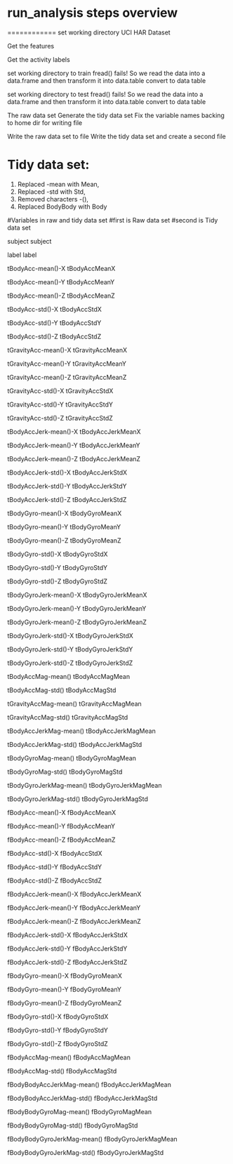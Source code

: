 # run_analysis steps overview
============
set working directory UCI HAR Dataset

Get the features

Get the activity labels

set working directory to train
fread() fails! So we read the data into a data.frame and then transform it into data.table
convert to data table


set working directory to test
fread() fails! So we read the data into a data.frame and then transform it into data.table
convert to data table

The raw data set
Generate the tidy data set
Fix the variable names
backing to home dir for writing file

Write the raw data set to file
Write the tidy data set and create a second file


# Tidy data set:

1) Replaced -mean with Mean,
2) Replaced -std with Std,
3) Removed characters -(),
4) Replaced BodyBody with Body



#Variables in raw and tidy data set
#first is Raw data set
#second is Tidy data set

subject
subject

label
label

tBodyAcc-mean()-X
tBodyAccMeanX

tBodyAcc-mean()-Y
tBodyAccMeanY

tBodyAcc-mean()-Z
tBodyAccMeanZ

tBodyAcc-std()-X
tBodyAccStdX

tBodyAcc-std()-Y
tBodyAccStdY

tBodyAcc-std()-Z
tBodyAccStdZ

tGravityAcc-mean()-X
tGravityAccMeanX

tGravityAcc-mean()-Y
tGravityAccMeanY

tGravityAcc-mean()-Z
tGravityAccMeanZ

tGravityAcc-std()-X
tGravityAccStdX

tGravityAcc-std()-Y
tGravityAccStdY

tGravityAcc-std()-Z
tGravityAccStdZ

tBodyAccJerk-mean()-X
tBodyAccJerkMeanX

tBodyAccJerk-mean()-Y
tBodyAccJerkMeanY

tBodyAccJerk-mean()-Z
tBodyAccJerkMeanZ

tBodyAccJerk-std()-X
tBodyAccJerkStdX

tBodyAccJerk-std()-Y
tBodyAccJerkStdY

tBodyAccJerk-std()-Z
tBodyAccJerkStdZ

tBodyGyro-mean()-X
tBodyGyroMeanX

tBodyGyro-mean()-Y
tBodyGyroMeanY

tBodyGyro-mean()-Z
tBodyGyroMeanZ

tBodyGyro-std()-X
tBodyGyroStdX

tBodyGyro-std()-Y
tBodyGyroStdY

tBodyGyro-std()-Z
tBodyGyroStdZ

tBodyGyroJerk-mean()-X
tBodyGyroJerkMeanX

tBodyGyroJerk-mean()-Y
tBodyGyroJerkMeanY

tBodyGyroJerk-mean()-Z
tBodyGyroJerkMeanZ

tBodyGyroJerk-std()-X
tBodyGyroJerkStdX

tBodyGyroJerk-std()-Y
tBodyGyroJerkStdY

tBodyGyroJerk-std()-Z
tBodyGyroJerkStdZ

tBodyAccMag-mean()
tBodyAccMagMean

tBodyAccMag-std()
tBodyAccMagStd

tGravityAccMag-mean()
tGravityAccMagMean

tGravityAccMag-std()
tGravityAccMagStd

tBodyAccJerkMag-mean()
tBodyAccJerkMagMean

tBodyAccJerkMag-std()
tBodyAccJerkMagStd

tBodyGyroMag-mean()
tBodyGyroMagMean

tBodyGyroMag-std()
tBodyGyroMagStd

tBodyGyroJerkMag-mean()
tBodyGyroJerkMagMean

tBodyGyroJerkMag-std()
tBodyGyroJerkMagStd

fBodyAcc-mean()-X
fBodyAccMeanX

fBodyAcc-mean()-Y
fBodyAccMeanY

fBodyAcc-mean()-Z
fBodyAccMeanZ

fBodyAcc-std()-X
fBodyAccStdX

fBodyAcc-std()-Y
fBodyAccStdY

fBodyAcc-std()-Z
fBodyAccStdZ

fBodyAccJerk-mean()-X
fBodyAccJerkMeanX

fBodyAccJerk-mean()-Y
fBodyAccJerkMeanY

fBodyAccJerk-mean()-Z
fBodyAccJerkMeanZ

fBodyAccJerk-std()-X
fBodyAccJerkStdX

fBodyAccJerk-std()-Y
fBodyAccJerkStdY

fBodyAccJerk-std()-Z
fBodyAccJerkStdZ

fBodyGyro-mean()-X
fBodyGyroMeanX

fBodyGyro-mean()-Y
fBodyGyroMeanY

fBodyGyro-mean()-Z
fBodyGyroMeanZ

fBodyGyro-std()-X
fBodyGyroStdX

fBodyGyro-std()-Y
fBodyGyroStdY

fBodyGyro-std()-Z
fBodyGyroStdZ

fBodyAccMag-mean()
fBodyAccMagMean

fBodyAccMag-std()
fBodyAccMagStd

fBodyBodyAccJerkMag-mean()
fBodyAccJerkMagMean

fBodyBodyAccJerkMag-std()
fBodyAccJerkMagStd

fBodyBodyGyroMag-mean()
fBodyGyroMagMean

fBodyBodyGyroMag-std()
fBodyGyroMagStd

fBodyBodyGyroJerkMag-mean()
fBodyGyroJerkMagMean

fBodyBodyGyroJerkMag-std()
fBodyGyroJerkMagStd


